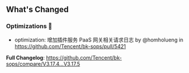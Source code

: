 <!-- Release notes generated using configuration in .github/release.yml at master -->

## What's Changed
### Optimizations 🦾
* optimization: 增加插件服务 PaaS 网关相关请求日志 by @homholueng in https://github.com/Tencent/bk-sops/pull/5421

**Full Changelog**: https://github.com/Tencent/bk-sops/compare/V3.17.4...V3.17.5